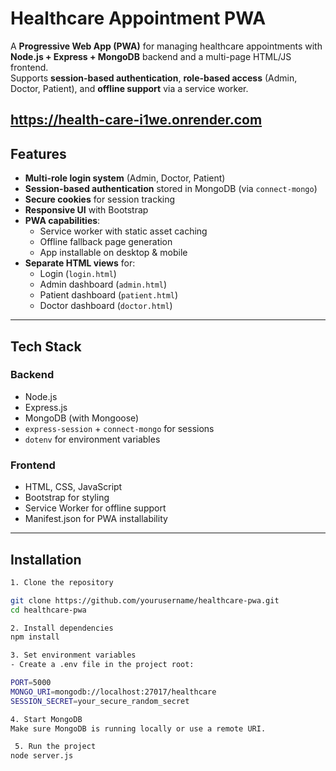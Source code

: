 # Healthcare Appointment PWA

A **Progressive Web App (PWA)** for managing healthcare appointments with **Node.js + Express + MongoDB** backend and a multi-page HTML/JS frontend.  
Supports **session-based authentication**, **role-based access** (Admin, Doctor, Patient), and **offline support** via a service worker.

 **https://health-care-i1we.onrender.com**
---

## Features
- **Multi-role login system** (Admin, Doctor, Patient)
- **Session-based authentication** stored in MongoDB (via `connect-mongo`)
- **Secure cookies** for session tracking
- **Responsive UI** with Bootstrap
- **PWA capabilities**:
  - Service worker with static asset caching
  - Offline fallback page generation
  - App installable on desktop & mobile
- **Separate HTML views** for:
  - Login (`login.html`)
  - Admin dashboard (`admin.html`)
  - Patient dashboard (`patient.html`)
  - Doctor dashboard (`doctor.html`)

---

## Tech Stack
### **Backend**
- Node.js
- Express.js
- MongoDB (with Mongoose)
- `express-session` + `connect-mongo` for sessions
- `dotenv` for environment variables

### **Frontend**
- HTML, CSS, JavaScript
- Bootstrap for styling
- Service Worker for offline support
- Manifest.json for PWA installability

---

## Installation
```bash
1. Clone the repository

git clone https://github.com/yourusername/healthcare-pwa.git
cd healthcare-pwa

2. Install dependencies
npm install

3. Set environment variables
- Create a .env file in the project root:

PORT=5000
MONGO_URI=mongodb://localhost:27017/healthcare
SESSION_SECRET=your_secure_random_secret

4. Start MongoDB
Make sure MongoDB is running locally or use a remote URI.

 5. Run the project
node server.js

